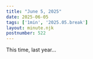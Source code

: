 ```yaml
---
title: "June 5, 2025"
date: 2025-06-05
tags: ['1min', '2025.05.break']
layout: minute.njk
postnumber: 522
---
```

This time, last year...